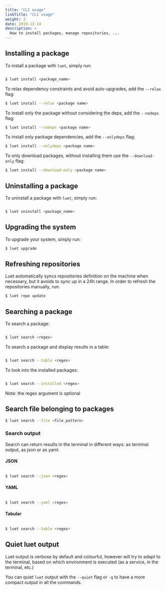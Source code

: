```yaml
---
title: "CLI usage"
linkTitle: "CLI usage"
weight: 3
date: 2019-12-14
description: >
  How to install packages, manage repositories, ...
---
```



## Installing a package

To install a package with `luet`, simply run:

```bash

$ luet install <package_name>

```

To relax dependency constraints and avoid auto-upgrades, add the `--relax` flag:

```bash
$ luet install --relax <package name>
```

To install only the package without considering the deps, add the `--nodeps` flag:

```bash
$ luet install --nodeps <package name>
```

To install only package dependencies, add the `--onlydeps` flag:

```bash
$ luet install --onlydeps <package name>
```

To only download packages, without installing them use the `--download-only` flag:

```bash
$ luet install --download-only <package name>
```

## Uninstalling a package

To uninstall a package with `luet`, simply run:

```bash

$ luet uninstall <package_name>

```

## Upgrading the system

To upgrade your system, simply run:

```bash
$ luet upgrade
```

## Refreshing repositories

Luet automatically syncs repositories definition on the machine when necessary, but it avoids to sync up in a 24h range. In order to refresh the repositories manually, run:

```bash
$ luet repo update
```

## Searching a package

To search a package:

```bash

$ luet search <regex>

```

To search a package and display results in a table:

```bash

$ luet search --table <regex>

```

To look into the installed packages:

```bash

$ luet search --installed <regex>

```

Note: the regex argument is optional

## Search file belonging to packages

```bash
$ luet search --file <file_pattern>
```

### Search output

Search can return results in the terminal in different ways: as terminal output, as json or as yaml.

#### JSON

```bash

$ luet search --json <regex>

```

#### YAML

```bash

$ luet search --yaml <regex>

```

#### Tabular


```bash

$ luet search --table <regex>

```

## Quiet luet output

Luet output is verbose by default and colourful, however will try to adapt to the terminal, based on which environment is executed (as a service, in the terminal, etc.)

You can quiet `luet` output with  the `--quiet` flag or `-q` to have a more compact output in all the commands.